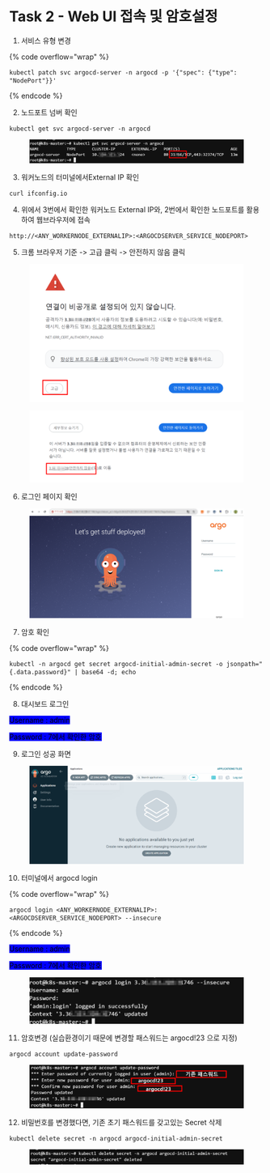 # Task 2 - Web UI 접속 및 암호설정



1. 서비스 유형 변경&#x20;

{% code overflow="wrap" %}
```
kubectl patch svc argocd-server -n argocd -p '{"spec": {"type": "NodePort"}}'
```
{% endcode %}



2. &#x20;노드포트 넘버 확인

```
kubectl get svc argocd-server -n argocd
```

<figure><img src="../.gitbook/assets/image (98).png" alt=""><figcaption></figcaption></figure>



3. 워커노드의  터미널에서External IP 확인

```
curl ifconfig.io
```



4. 위에서  3번에서 확인한 워커노드 External IP와, 2번에서 확인한 노드포트를 활용하여 웹브라우저에 접속

```
http://<ANY_WORKERNODE_EXTERNALIP>:<ARGOCDSERVER_SERVICE_NODEPORT>
```



5. 크롬 브라우저 기준 ->  고급 클릭 -> 안전하지 않음 클릭

<figure><img src="../.gitbook/assets/image (99).png" alt="" width="563"><figcaption></figcaption></figure>

<figure><img src="../.gitbook/assets/image (102).png" alt="" width="563"><figcaption></figcaption></figure>



6. 로그인 페이지 확인

<figure><img src="../.gitbook/assets/image (103).png" alt=""><figcaption></figcaption></figure>



7. 암호 확인&#x20;

{% code overflow="wrap" %}
```
kubectl -n argocd get secret argocd-initial-admin-secret -o jsonpath="{.data.password}" | base64 -d; echo
```
{% endcode %}



8. 대시보드 로그인

<mark style="background-color:blue;">Username : admin</mark>&#x20;

<mark style="background-color:blue;">Password : 7에서 확인한 암호</mark>



9. 로그인 성공 화면

<figure><img src="../.gitbook/assets/image (104).png" alt=""><figcaption></figcaption></figure>



10. 터미널에서 argocd login

{% code overflow="wrap" %}
```
argocd login <ANY_WORKERNODE_EXTERNALIP>:<ARGOCDSERVER_SERVICE_NODEPORT> --insecure
```
{% endcode %}

<mark style="background-color:blue;">Username : admin</mark>&#x20;

<mark style="background-color:blue;">Password : 7에서 확인한 암호</mark>

<figure><img src="../.gitbook/assets/image (106).png" alt=""><figcaption></figcaption></figure>



11. 암호변경 (실습환경이기 때문에 변경할 패스워드는 argocd!23 으로 지정)

```
argocd account update-password
```

<figure><img src="../.gitbook/assets/image (107).png" alt=""><figcaption></figcaption></figure>



12. 비밀번호를 변경했다면, 기존 초기 패스워드를 갖고있는 Secret 삭제

```
kubectl delete secret -n argocd argocd-initial-admin-secret
```

<figure><img src="../.gitbook/assets/image (108).png" alt=""><figcaption></figcaption></figure>
